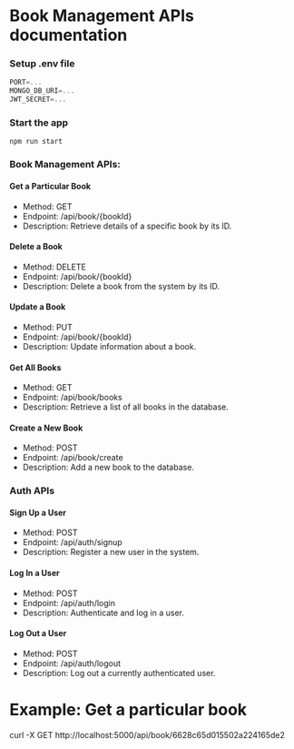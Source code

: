 # Book Management APIs documentation

### Setup .env file

```js
PORT=...
MONGO_DB_URI=...
JWT_SECRET=...
```

### Start the app

```shell
npm run start
```

### Book Management APIs:

####   Get a Particular Book
-   Method: GET
-   Endpoint: /api/book/{bookId}
-   Description: Retrieve details of a specific book by its ID.

####  Delete a Book
-   Method: DELETE
-   Endpoint: /api/book/{bookId}
-   Description: Delete a book from the system by its ID.
####   Update a Book
-  Method: PUT
-  Endpoint: /api/book/{bookId}
-  Description: Update information about a book.
####  Get All Books
-  Method: GET
-  Endpoint: /api/book/books
-  Description: Retrieve a list of all books in the database.
####  Create a New Book
-  Method: POST
-  Endpoint: /api/book/create
-  Description: Add a new book to the database.


### Auth APIs
#### Sign Up a User
-  Method: POST
-  Endpoint: /api/auth/signup
-  Description: Register a new user in the system.
#### Log In a User
-  Method: POST
-  Endpoint: /api/auth/login
-  Description: Authenticate and log in a user.
#### Log Out a User
-  Method: POST
-  Endpoint: /api/auth/logout
-  Description: Log out a currently authenticated user.

# Example: Get a particular book
curl -X GET http://localhost:5000/api/book/6628c65d015502a224165de2

